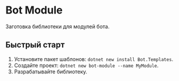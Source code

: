 # Bot Module

Заготовка библиотеки для модулей бота.

## Быстрый старт

1. Установите пакет шаблонов: `dotnet new install Bot.Templates`.
2. Создайте проект: `dotnet new bot-module --name MyModule`.
3. Разрабатывайте библиотеку.
